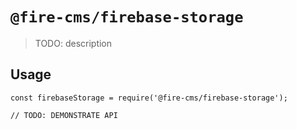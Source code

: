 # `@fire-cms/firebase-storage`

> TODO: description

## Usage

```
const firebaseStorage = require('@fire-cms/firebase-storage');

// TODO: DEMONSTRATE API
```
